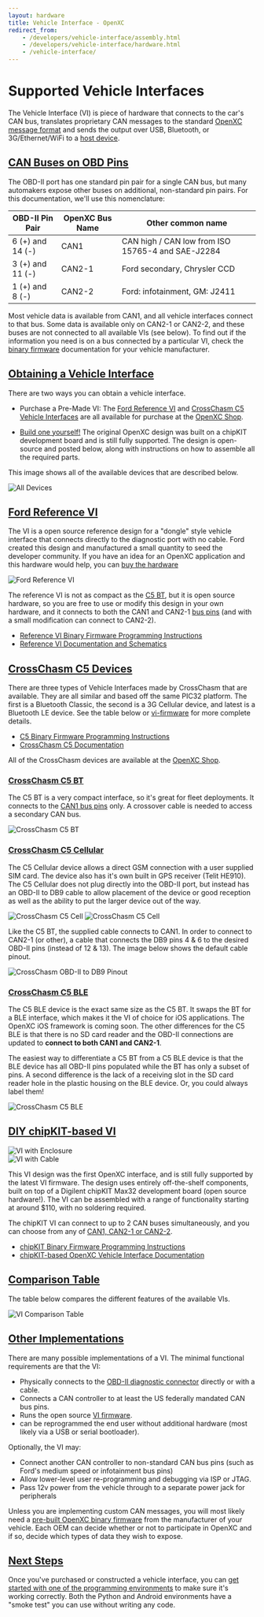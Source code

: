```yaml
---
layout: hardware
title: Vehicle Interface - OpenXC
redirect_from:
    - /developers/vehicle-interface/assembly.html
    - /developers/vehicle-interface/hardware.html
    - /vehicle-interface/
---
```


<div class="page-header">
    <h1>Supported Vehicle Interfaces</h1>
</div>

The Vehicle Interface (VI) is piece of hardware that connects
to the car's CAN bus, translates proprietary CAN messages to the standard
[OpenXC message format][output-format] and sends the output over USB, Bluetooth,
or 3G/Ethernet/WiFi to a [host device][].

<h2 class="anchored" id="obd-pins"><a href="#obd-pins">CAN Buses on OBD Pins</a></h2>

The OBD-II port has one standard pin pair for a single CAN bus, but many
automakers expose other buses on additional, non-standard pin pairs. For this
documentation, we'll use this nomenclature:

<div class="well">
<table>
<thead>
<tr><th>OBD-II Pin Pair</th><th>OpenXC Bus Name</th><th>Other common name</th></tr>
</thead>
<tbody>
<tr>
    <td>6 (+) and 14 (-)</td>
    <td>CAN1</td>
    <td>CAN high / CAN low from ISO 15765-4 and SAE-J2284</td>
</tr>
<tr>
    <td>3 (+) and 11 (-)</td>
    <td>CAN2-1</td>
    <td>Ford secondary, Chrysler CCD</td>
</tr>
<tr>
    <td>1 (+) and 8 (-)</td>
    <td>CAN2-2</td>
    <td>Ford: infotainment, GM: J2411</td>
</tr>
</tbody>
</table>
</div>

Most vehicle data is available from CAN1, and all vehicle interfaces connect
to that bus. Some data is available only on CAN2-1 or CAN2-2, and
these buses are not connected to all available VIs (see below). To find out
if the information you need is on a bus connected by a particular VI, check the
[binary firmware](/vehicle-interface/firmware.html) documentation for your
vehicle manufacturer.

<h2 class="anchored" id="obtaining-a-vehicle-interface"><a href="#obtaining-a-vehicle-interface">Obtaining a Vehicle Interface</a></h2>

There are two ways you can obtain a vehicle interface.

* Purchase a Pre-Made VI: The <a href="#ford-reference-design">Ford Reference VI</a>
and <a href="#crosschasm">CrossChasm C5 Vehicle Interfaces</a> are all available for purchase
at the [OpenXC Shop](http://shop.openxcplatform.com/).

* <a href="#diy-chipkit">Build one yourself!</a> The original OpenXC design
was built on a chipKIT development board and is still fully supported. The
design is open-source and posted below, along with instructions on how to assemble
all the required parts.

This image shows all of the available devices that are described below.

![All Devices](/images/all-devices.jpg)

<h2 class="anchored" id="ford-reference-design"><a href="#ford-reference-design">Ford Reference VI</a></h2>

The VI is a open source reference design for a "dongle" style vehicle interface
that connects directly to the diagnostic port with no cable. Ford created this
design and manufactured a small quantity to seed the developer community. If you
have an idea for an OpenXC application and this hardware would help,
you can [buy the hardware](http://shop.openxcplatform.com)

![Ford Reference VI](/images/ref-vi-new.jpg)

The reference VI is not as compact as the [C5 BT](#crosschasm), but it is open
source hardware, so you are free to use or modify this design in your own
hardware, and it connects to both the CAN1 and CAN2-1 [bus pins](#obd-pins) (and
with a small modification can connect to CAN2-2).

* [Reference VI Binary Firmware Programming
  Instructions](http://vi.openxcplatform.com/firmware/programming/usb.html)
* [Reference VI Documentation and Schematics](http://vi.openxcplatform.com/)

<h2 class="anchored" id="crosschasm"><a href="#crosschasm">CrossChasm C5 Devices</a></h2>

There are three types of Vehicle Interfaces made by CrossChasm that are available. They
are all similar and based off the same PIC32 platform. The first is a Bluetooth
Classic, the second is a 3G Cellular device, and latest is a Bluetooth LE device. See
the table below or 
[vi-firmware](http://vi-firmware.openxcplatform.com/en/master/platforms/crosschasm-c5.html)
for more complete details.

* [C5 Binary Firmware Programming Instructions](http://vi-firmware.openxcplatform.com/en/master/_static/QuickStart%20guide%20to%20using%20C5%20Hardware%20and%20OpenXC.pdf)
* [CrossChasm C5 Documentation](http://vi-firmware.openxcplatform.com/en/latest/platforms/crosschasm-c5.html)

All of the CrossChasm devices are available at the 
[OpenXC Shop](http://shop.openxcplatform.com).

<h3 class="anchored" id="crosschasm-c5-bt"><a href="#crosschasm-c5-bt">CrossChasm C5 BT</a></h3>

The C5 BT is a very compact interface, so it's great for fleet deployments. It
connects to the [CAN1 bus pins](#obd-pins) only. A crossover
cable is needed to access a secondary CAN bus.

![CrossChasm C5 BT](/images/c5-bt.jpg)

<h3 class="anchored" id="crosschasm-c5-cellular"><a href="#crosschasm-c5-cellular">CrossChasm C5 Cellular</a></h3>

The C5 Cellular device allows a direct GSM connection with a user supplied SIM card. The 
device also has it's own built in GPS receiver (Telit HE910). The C5 Cellular does not 
plug directly into the OBD-II port, but instead has an OBD-II to DB9 cable to allow 
placement of the device  or good reception as well as the ability to put the larger 
device out of the way.

![CrossChasm C5 Cell](/images/c5cell-top.jpg)
![CrossChasm C5 Cell](/images/c5cell-side.jpg)
<!--![CrossChasm C5 Cell](/images/c5cell-antenna.jpg)-->

Like the C5 BT, the supplied cable connects to CAN1. In order to connect to CAN2-1 (or
other), a cable that connects the DB9 pins 4 & 6 to the desired OBD-II pins 
(instead of 12 & 13). The image below shows the default cable pinout.

![CrossChasm OBD-II to DB9 Pinout ](/images/crosschasm-obd2-db9-pinout.png)

<h3 class="anchored" id="crosschasm-c5-ble"><a href="#crosschasm-c5-ble">CrossChasm C5 BLE</a></h3>

The C5 BLE device is the exact same size as the C5 BT. It swaps the BT for a BLE interface,
which makes it the VI of choice for iOS applications. The OpenXC iOS framework is coming soon.
The other differences for the C5 BLE is that there is no SD card reader and the OBD-II 
connections are updated to **connect to both CAN1 and CAN2-1**.

The easiest way to differentiate a C5 BT from a C5 BLE device is that the BLE device has all
OBD-II pins populated while the BT has only a subset of pins. A second difference is the lack
of a receiving slot in the SD card reader hole in the plastic housing on the BLE device. Or, you
could always label them!

![CrossChasm C5 BLE](/images/c5-ble-pins.jpg)

<h2 class="anchored" id="diy-chipkit"><a href="#diy-chipkit">DIY chipKIT-based VI</a></h2>

<div class="row">
    <div class="col-md-4">
        <img class="img-responsive" title="VI with Enclosure"
            alt="VI with Enclosure" src="/images/cantranslator-boxed-vertical.jpg"/>
    </div>
    <div class="col-md-4">
        <img class="img-responsive" title="VI with Cable"
            alt="VI with Cable" src="/images/cantranslator-with-plug.jpg"/>
    </div>
</div>

This VI design was the first OpenXC interface, and is still fully supported by
the latest VI firmware. The design uses entirely off-the-shelf
components, built on top of a Digilent chipKIT Max32 development board (open
source hardware!). The VI can be assembled with a range of functionality
starting at around $110, with no soldering required.

The chipKIT VI can connect to up to 2 CAN buses simultaneously, and you can
choose from any of [CAN1, CAN2-1 or CAN2-2](#obd-pins).

* [chipKIT Binary Firmware Programming
  Instructions](http://chipkit-vi.openxcplatform.com/firmware/programming.html)
* [chipKIT-based OpenXC Vehicle Interface Documentation](http://chipkit-vi.openxcplatform.com/)

<h2 class="anchored" id="comparison-table"><a href="#comparison-table">Comparison Table</a></h2>

The table below compares the different features of the available VIs. 

![VI Comparison Table](/images/vi-comp-table.png)

<h2 class="anchored" id="other-implementations"><a href="#other-implementations">Other Implementations</a></h2>

There are many possible implementations of a VI. The minimal functional
requirements are that the VI:

* Physically connects to the [OBD-II diagnostic
  connector](http://en.wikipedia.org/wiki/On-board_diagnostics#OBD-II_diagnostic_connector)
  directly or with a cable.
* Connects a CAN controller to at least the US federally mandated CAN bus pins.
* Runs the open source [VI firmware](https://github.com/openxc/vi-firmware).
* can be reprogrammed the end user without additional hardware (most likely via
  a USB or serial bootloader).

Optionally, the VI may:

* Connect another CAN controller to non-standard CAN bus pins (such as Ford's medium
  speed or infotainment bus pins)
* Allow lower-level user re-programming and debugging via ISP or JTAG.
* Pass 12v power from the vehicle through to a separate power jack for
  peripherals

Unless you are implementing custom CAN messages, you will most likely need a
[pre-built OpenXC binary firmware](/vehicle-interface/firmware.html) from the
manufacturer of your vehicle. Each OEM can decide whether or not to participate
in OpenXC and if so, decide which types of data they wish to expose.

<div class="page-header">
<h2 class="anchored" id="next-steps"><a href="#next-steps">Next Steps</a></h2>
</div>

Once you've purchased or constructed a vehicle interface, you can [get started
with one of the programming environments](/getting-started/index.html) to make
sure it's working correctly. Both the Python and Android environments have a
"smoke test" you can use without writing any code.

[output-format]: https://github.com/openxc/openxc-message-format
[host device]: /host-devices/hardware.html
[can]: http://en.wikipedia.org/wiki/CAN_bus
[obd2]: http://en.wikipedia.org/wiki/On-board_diagnostics
